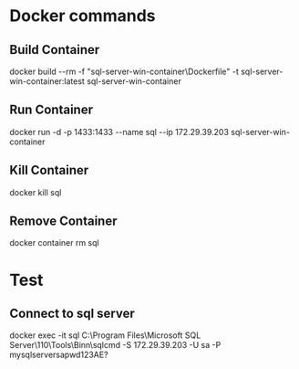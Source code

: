 # Docker commands

## Build Container
docker build --rm -f "sql-server-win-container\Dockerfile" -t sql-server-win-container:latest sql-server-win-container

## Run Container
docker run -d -p 1433:1433 --name sql --ip 172.29.39.203 sql-server-win-container

## Kill Container
docker kill sql

## Remove Container
docker container rm sql

# Test
## Connect to sql server
docker exec -it sql C:\\Program Files\\Microsoft SQL Server\\110\\Tools\\Binn\\sqlcmd -S 172.29.39.203 -U sa -P mysqlserversapwd123AE?